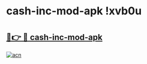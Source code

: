 # cash-inc-mod-apk !xvb0u

# <h2><a href="https://16tz18.esa.edu.pl?title=cash-inc-mod-apk&ref=xvb0u">🔗👉 🔴 cash-inc-mod-apk</a></h2>

[![acn](https://github.com/user-attachments/assets/0f9c940e-d8b0-45ae-aac7-cd30a18b3e1c)](https://16tz18.esa.edu.pl?title=cash-inc-mod-apk&ref=xvb0u)

